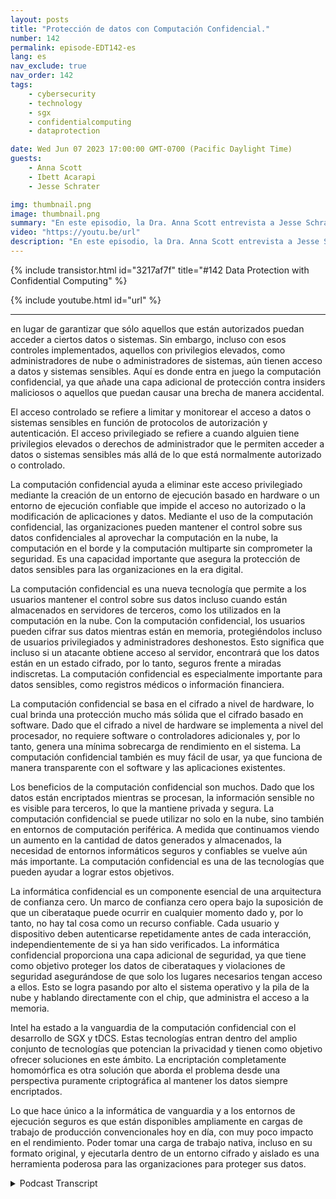 ```yaml
---
layout: posts
title: "Protección de datos con Computación Confidencial."
number: 142
permalink: episode-EDT142-es
lang: es
nav_exclude: true
nav_order: 142
tags:
    - cybersecurity
    - technology
    - sgx
    - confidentialcomputing
    - dataprotection

date: Wed Jun 07 2023 17:00:00 GMT-0700 (Pacific Daylight Time)
guests:
    - Anna Scott
    - Ibett Acarapi
    - Jesse Schrater

img: thumbnail.png
image: thumbnail.png
summary: "En este episodio, la Dra. Anna Scott entrevista a Jesse Schrater e Ibett Acarapi sobre cómo proteger los datos utilizando computación confidencial."
video: "https://youtu.be/url"
description: "En este episodio, la Dra. Anna Scott entrevista a Jesse Schrater e Ibett Acarapi sobre cómo proteger los datos utilizando computación confidencial."
---
```


<div>
{% include transistor.html id="3217af7f" title="#142 Data Protection with Confidential Computing" %}

{% include youtube.html id="url" %}
</div>

---

en lugar de garantizar que sólo aquellos que están autorizados puedan acceder a ciertos datos o sistemas. Sin embargo, incluso con esos controles implementados, aquellos con privilegios elevados, como administradores de nube o administradores de sistemas, aún tienen acceso a datos y sistemas sensibles. Aquí es donde entra en juego la computación confidencial, ya que añade una capa adicional de protección contra insiders maliciosos o aquellos que puedan causar una brecha de manera accidental.

El acceso controlado se refiere a limitar y monitorear el acceso a datos o sistemas sensibles en función de protocolos de autorización y autenticación. El acceso privilegiado se refiere a cuando alguien tiene privilegios elevados o derechos de administrador que le permiten acceder a datos o sistemas sensibles más allá de lo que está normalmente autorizado o controlado.

La computación confidencial ayuda a eliminar este acceso privilegiado mediante la creación de un entorno de ejecución basado en hardware o un entorno de ejecución confiable que impide el acceso no autorizado o la modificación de aplicaciones y datos. Mediante el uso de la computación confidencial, las organizaciones pueden mantener el control sobre sus datos confidenciales al aprovechar la computación en la nube, la computación en el borde y la computación multiparte sin comprometer la seguridad. Es una capacidad importante que asegura la protección de datos sensibles para las organizaciones en la era digital.

La computación confidencial es una nueva tecnología que permite a los usuarios mantener el control sobre sus datos incluso cuando están almacenados en servidores de terceros, como los utilizados en la computación en la nube. Con la computación confidencial, los usuarios pueden cifrar sus datos mientras están en memoria, protegiéndolos incluso de usuarios privilegiados y administradores deshonestos. Esto significa que incluso si un atacante obtiene acceso al servidor, encontrará que los datos están en un estado cifrado, por lo tanto, seguros frente a miradas indiscretas. La computación confidencial es especialmente importante para datos sensibles, como registros médicos o información financiera.

La computación confidencial se basa en el cifrado a nivel de hardware, lo cual brinda una protección mucho más sólida que el cifrado basado en software. Dado que el cifrado a nivel de hardware se implementa a nivel del procesador, no requiere software o controladores adicionales y, por lo tanto, genera una mínima sobrecarga de rendimiento en el sistema. La computación confidencial también es muy fácil de usar, ya que funciona de manera transparente con el software y las aplicaciones existentes.

Los beneficios de la computación confidencial son muchos. Dado que los datos están encriptados mientras se procesan, la información sensible no es visible para terceros, lo que la mantiene privada y segura. La computación confidencial se puede utilizar no solo en la nube, sino también en entornos de computación periférica. A medida que continuamos viendo un aumento en la cantidad de datos generados y almacenados, la necesidad de entornos informáticos seguros y confiables se vuelve aún más importante. La computación confidencial es una de las tecnologías que pueden ayudar a lograr estos objetivos.

La informática confidencial es un componente esencial de una arquitectura de confianza cero. Un marco de confianza cero opera bajo la suposición de que un ciberataque puede ocurrir en cualquier momento dado y, por lo tanto, no hay tal cosa como un recurso confiable. Cada usuario y dispositivo deben autenticarse repetidamente antes de cada interacción, independientemente de si ya han sido verificados. La informática confidencial proporciona una capa adicional de seguridad, ya que tiene como objetivo proteger los datos de ciberataques y violaciones de seguridad asegurándose de que solo los lugares necesarios tengan acceso a ellos. Esto se logra pasando por alto el sistema operativo y la pila de la nube y hablando directamente con el chip, que administra el acceso a la memoria.

Intel ha estado a la vanguardia de la computación confidencial con el desarrollo de SGX y tDCS. Estas tecnologías entran dentro del amplio conjunto de tecnologías que potencian la privacidad y tienen como objetivo ofrecer soluciones en este ámbito. La encriptación completamente homomórfica es otra solución que aborda el problema desde una perspectiva puramente criptográfica al mantener los datos siempre encriptados.

Lo que hace único a la informática de vanguardia y a los entornos de ejecución seguros es que están disponibles ampliamente en cargas de trabajo de producción convencionales hoy en día, con muy poco impacto en el rendimiento. Poder tomar una carga de trabajo nativa, incluso en su formato original, y ejecutarla dentro de un entorno cifrado y aislado es una herramienta poderosa para las organizaciones para proteger sus datos.



<details>
<summary> Podcast Transcript </summary>

<p></p>

</details>

